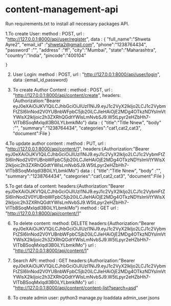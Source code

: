 # content-management-api
Run requirements.txt to install all necessary packages API.

1.To create User:
    method : POST,
    url : "http://127.0.0.1:8000/api/user/register",
    data : {
        "full_name":"Shweta Ayre2",
        "email_id" :"shweta2@gmail.com",
        "phone":"1238764434",
        "password" :"",
        "address"  :"ff",
        "city":"Mumbai",
        "state":"Maharashtra",
        "country":"India",
        "pincode":"400104"
    
    }

2. User Login: 
    method : POST,
    url : "http://127.0.0.1:8000/api/user/login",
    data :{email_id,password}


3. To create Author Content :
    method : POST,
    url : "http://127.0.0.1:8000/api/content/create",
    headers:{Authorization:"Bearer eyJ0eXAiOiJKV1QiLCJhbGciOiJIUzI1NiJ9.eyJ1c2VyX2lkIjo2LCJ1c2VybmFtZSI6InNod2V0YUBnbWFpbC5jb20iLCJleHAiOjE2MDg4OTkzNDYsImVtYWlsX2lkIjoic2h3ZXRhQGdtYWlsLmNvbSJ9.W5tLpyr2eHZbHh7-VlTbBSoqMxlqdI3B0iLYLbmklMo"}
    data : {
        "title":"Title Nnew",
        "body" :"",
        "summary":"1238764434",
        "categories":"cat1,cat2,cat3",
        "document":File
    }

4.To update author content :
    method : PUT,
    url : "http://127.0.0.1:8000/api/content/1",
    headers:{Authorization:"Bearer eyJ0eXAiOiJKV1QiLCJhbGciOiJIUzI1NiJ9.eyJ1c2VyX2lkIjo2LCJ1c2VybmFtZSI6InNod2V0YUBnbWFpbC5jb20iLCJleHAiOjE2MDg4OTkzNDYsImVtYWlsX2lkIjoic2h3ZXRhQGdtYWlsLmNvbSJ9.W5tLpyr2eHZbHh7-VlTbBSoqMxlqdI3B0iLYLbmklMo"}
    data : {
        "title":"Title Nnew",
        "body" :"",
        "summary":"1238764434",
        "categories":"cat1,cat2,cat3",
        "document":File
    }

5.To get data of content: 
    headers:{Authorization:"Bearer eyJ0eXAiOiJKV1QiLCJhbGciOiJIUzI1NiJ9.eyJ1c2VyX2lkIjo2LCJ1c2VybmFtZSI6InNod2V0YUBnbWFpbC5jb20iLCJleHAiOjE2MDg4OTkzNDYsImVtYWlsX2lkIjoic2h3ZXRhQGdtYWlsLmNvbSJ9.W5tLpyr2eHZbHh7-VlTbBSoqMxlqdI3B0iLYLbmklMo"}
    method : GET 
    url : "http://127.0.0.1:8000/api/content/1"

6. To delete content: 
   method: DELETE 
   headers:{Authorization:"Bearer eyJ0eXAiOiJKV1QiLCJhbGciOiJIUzI1NiJ9.eyJ1c2VyX2lkIjo2LCJ1c2VybmFtZSI6InNod2V0YUBnbWFpbC5jb20iLCJleHAiOjE2MDg4OTkzNDYsImVtYWlsX2lkIjoic2h3ZXRhQGdtYWlsLmNvbSJ9.W5tLpyr2eHZbHh7-VlTbBSoqMxlqdI3B0iLYLbmklMo"}
   url : "http://127.0.0.1:8000/api/content/1"

7. Search API: 
   method : GET
   headers:{Authorization:"Bearer eyJ0eXAiOiJKV1QiLCJhbGciOiJIUzI1NiJ9.eyJ1c2VyX2lkIjo2LCJ1c2VybmFtZSI6InNod2V0YUBnbWFpbC5jb20iLCJleHAiOjE2MDg4OTkzNDYsImVtYWlsX2lkIjoic2h3ZXRhQGdtYWlsLmNvbSJ9.W5tLpyr2eHZbHh7-VlTbBSoqMxlqdI3B0iLYLbmklMo"}
   url : "http://127.0.0.1:8000/api/content/content-list?search=asd" 
   
8. To create admin user:
    python3 manage.py loaddata admin_user.jsons
